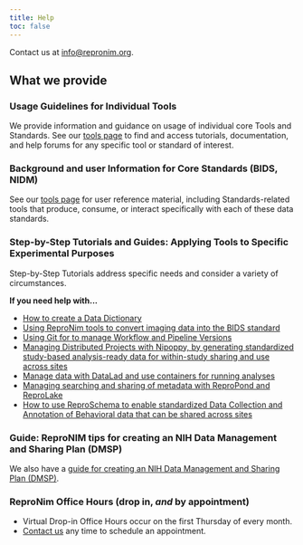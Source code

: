 ```yaml
---
title: Help
toc: false
---
```


Contact us at info@repronim.org.

## What we provide

### Usage Guidelines for Individual Tools

We provide information and guidance on usage of individual core Tools and Standards. See our [tools page](/resources/tools/) to find and access tutorials, documentation, and help forums for any specific tool or standard of interest.

### Background and user Information for Core Standards (BIDS, NIDM)

See our [tools page](/resources/tools/) for user reference material, including Standards-related tools that produce, consume, or interact specifically with each of these data standards.

### Step-by-Step Tutorials and Guides: Applying Tools to Specific Experimental Purposes

Step-by-Step Tutorials address specific needs and consider a variety of circumstances.

**If you need help with...**

- [How to create a Data Dictionary](/resources/tutorials/data-dictionary/)
- [Using ReproNim tools to convert imaging data into the BIDS standard](/resources/tutorials/dicom-to-bids/)
- [Using Git for to manage Workflow and Pipeline Versions](/resources/tutorials/git/)
- [Managing Distributed Projects with Nipoppy, by generating standardized study-based analysis-ready data for within-study sharing and use across sites](/resources/tutorials/nipoppy/)
- [Manage data with DataLad and use containers for running analyses](/resources/tutorials/repronim-containers/)
- [Managing searching and sharing of metadata with ReproPond and ReproLake](/resources/tutorials/pond-lake/)
- [How to use ReproSchema to enable standardized Data Collection and Annotation of Behavioral data that can be shared across sites](/resources/tutorials/reproschema/)

### Guide: ReproNIM tips for creating an NIH Data Management and Sharing Plan (DMSP)

We also have a [guide for creating an NIH Data Management and Sharing Plan (DMSP)](/resources/tutorials/data-management-and-sharing/).

### ReproNim Office Hours (drop in, *and* by appointment)

- Virtual Drop-in Office Hours occur on the first Thursday of every month.
- [Contact us](mailto:info@repronim.org) any time to schedule an appointment.

